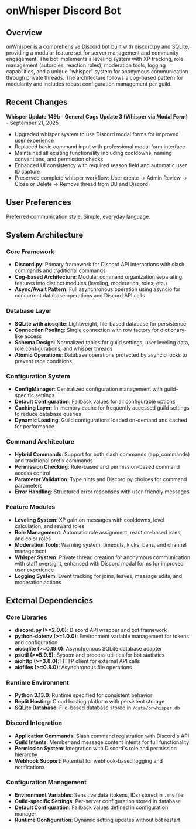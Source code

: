 # onWhisper Discord Bot

## Overview

onWhisper is a comprehensive Discord bot built with discord.py and SQLite, providing a modular feature set for server management and community engagement. The bot implements a leveling system with XP tracking, role management (autoroles, reaction roles), moderation tools, logging capabilities, and a unique "whisper" system for anonymous communication through private threads. The architecture follows a cog-based pattern for modularity and includes robust configuration management per guild.

## Recent Changes

**Whisper Update 149b - General Cogs Update 3 (Whisper via Modal Form)** - September 21, 2025
- Upgraded whisper system to use Discord modal forms for improved user experience
- Replaced basic command input with professional modal form interface
- Maintained all existing functionality including cooldowns, naming conventions, and permission checks
- Enhanced UI consistency with required reason field and automatic user ID capture
- Preserved complete whisper workflow: User create → Admin Review → Close or Delete → Remove thread from DB and Discord

## User Preferences

Preferred communication style: Simple, everyday language.

## System Architecture

### Core Framework
- **Discord.py**: Primary framework for Discord API interactions with slash commands and traditional commands
- **Cog-based Architecture**: Modular command organization separating features into distinct modules (leveling, moderation, roles, etc.)
- **Async/Await Pattern**: Full asynchronous operation using asyncio for concurrent database operations and Discord API calls

### Database Layer
- **SQLite with aiosqlite**: Lightweight, file-based database for persistence
- **Connection Pooling**: Single connection with row factory for dictionary-like access
- **Schema Design**: Normalized tables for guild settings, user leveling data, role configurations, and whisper threads
- **Atomic Operations**: Database operations protected by asyncio locks to prevent race conditions

### Configuration System
- **ConfigManager**: Centralized configuration management with guild-specific settings
- **Default Configuration**: Fallback values for all configurable options
- **Caching Layer**: In-memory cache for frequently accessed guild settings to reduce database queries
- **Dynamic Loading**: Guild configurations loaded on-demand and cached for performance

### Command Architecture
- **Hybrid Commands**: Support for both slash commands (app_commands) and traditional prefix commands
- **Permission Checking**: Role-based and permission-based command access control
- **Parameter Validation**: Type hints and Discord.py choices for command parameters
- **Error Handling**: Structured error responses with user-friendly messages

### Feature Modules
- **Leveling System**: XP gain on messages with cooldowns, level calculation, and reward roles
- **Role Management**: Automatic role assignment, reaction-based roles, and color roles
- **Moderation Tools**: Warning system, timeouts, kicks, bans, and channel management
- **Whisper System**: Private thread creation for anonymous communication with staff oversight, enhanced with Discord modal forms for improved user experience
- **Logging System**: Event tracking for joins, leaves, message edits, and moderation actions

## External Dependencies

### Core Libraries
- **discord.py (>=2.0.0)**: Discord API wrapper and bot framework
- **python-dotenv (>=1.0.0)**: Environment variable management for tokens and configuration
- **aiosqlite (>=0.19.0)**: Asynchronous SQLite database adapter
- **psutil (>=5.9.5)**: System and process utilities for bot statistics
- **aiohttp (>=3.8.0)**: HTTP client for external API calls
- **aiofiles (>=0.8.0)**: Asynchronous file operations

### Runtime Environment
- **Python 3.13.0**: Runtime specified for consistent behavior
- **Replit Hosting**: Cloud hosting platform with persistent storage
- **SQLite Database**: File-based database stored in `/data/onwhisper.db`

### Discord Integration
- **Application Commands**: Slash command registration with Discord's API
- **Guild Intents**: Member and message content intents for full functionality
- **Permission System**: Integration with Discord's role and permission hierarchy
- **Webhook Support**: Potential for webhook-based logging and notifications

### Configuration Management
- **Environment Variables**: Sensitive data (tokens, IDs) stored in `.env` file
- **Guild-specific Settings**: Per-server configuration stored in database
- **Default Configuration**: Fallback values defined in configuration manager
- **Runtime Configuration**: Dynamic setting updates without bot restart